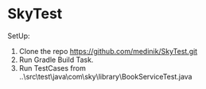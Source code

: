 # SkyTest

SetUp:
1. Clone the repo  https://github.com/medinik/SkyTest.git
2. Run Gradle Build Task.
3. Run TestCases from ..\src\test\java\com\sky\library\BookServiceTest.java